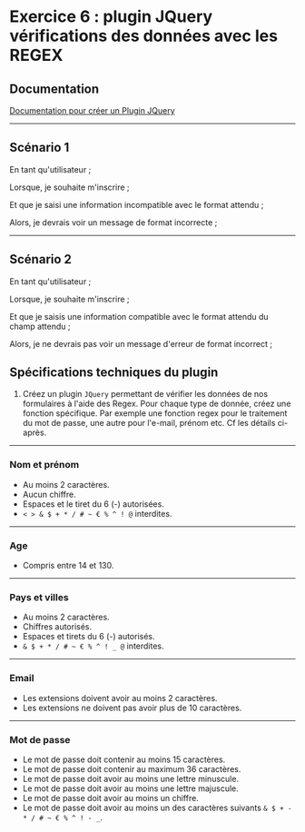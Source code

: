 # Exercice 6 : plugin JQuery vérifications des données avec les REGEX

## Documentation

[Documentation pour créer un Plugin JQuery](https://learn.jquery.com/plugins/basic-plugin-creation/)

---

## Scénario 1

En tant qu'utilisateur ;

Lorsque, je souhaite m'inscrire ;

Et que je saisi une information incompatible avec le format attendu ;

Alors, je devrais voir un message de format incorrecte ;

---

## Scénario 2

En tant qu'utilisateur ;

Lorsque, je souhaite m'inscrire ;

Et que je saisis une information compatible avec le format attendu du champ attendu ;

Alors, je ne devrais pas voir un message d'erreur de format incorrect ;

## Spécifications techniques du plugin

1. Créez un plugin `JQuery` permettant de vérifier les données de nos formulaires à l'aide des Regex. Pour chaque type de donnée, créez une fonction spécifique. Par exemple une fonction regex pour le traitement du mot de passe, une autre pour l'e-mail, prénom etc. Cf les détails ci-après.

---

### Nom et prénom

- Au moins 2 caractères.
- Aucun chiffre.
- Espaces et le tiret du 6 (-) autorisées.
- `< > & $ + * / # ~ € % ^ ! @` interdites.

---

### Age

- Compris entre 14 et 130.

---

### Pays et villes

- Au moins 2 caractères.
- Chiffres autorisés.
- Espaces et tirets du 6 (-) autorisés.
- `& $ + * / # ~ € % ^ ! _ @` interdites.

---

### Email

- Les extensions doivent avoir au moins 2 caractères.
- Les extensions ne doivent pas avoir plus de 10 caractères.

---

### Mot de passe

- Le mot de passe doit contenir au moins 15 caractères.
- Le mot de passe doit contenir au maximum 36 caractères.
- Le mot de passe doit avoir au moins une lettre minuscule.
- Le mot de passe doit avoir au moins une lettre majuscule.
- Le mot de passe doit avoir au moins un chiffre.
- Le mot de passe doit avoir au moins un des caractères suivants  `& $ + - * / # ~ € % ^ ! - _`.